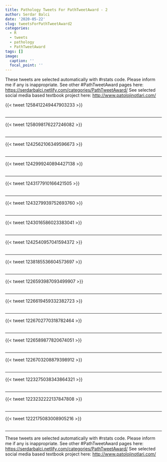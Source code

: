 ```yaml
---
title: Pathology Tweets For PathTweetAward - 2
author: Serdar Balci
date: '2020-05-22'
slug: tweetsForPathTweetAward2
categories:
  - R
  - tweets
  - pathology
  - PathTweetAward
tags: []
image:
  caption: ''
  focal_point: ''
---
```



These tweets are selected automatically with #rstats code. Please inform me if any is inappropriate.
See other #PathTweetAward pages here: https://serdarbalci.netlify.com/categories/PathTweetAward/ 
See selected social media based textbook project here: http://www.patolojinotlari.com/

{{< tweet 1258412249447903233 >}}
<br>
<br>
<hr>
{{< tweet 1258098176227246082 >}}
<br>
<br>
<hr>
{{< tweet 1242562106349596673 >}}
<br>
<br>
<hr>
{{< tweet 1242999240894427138 >}}
<br>
<br>
<hr>
{{< tweet 1243177910166421505 >}}
<br>
<br>
<hr>
{{< tweet 1243279939752693760 >}}
<br>
<br>
<hr>
{{< tweet 1243016586023383041 >}}
<br>
<br>
<hr>
{{< tweet 1242540957041594372 >}}
<br>
<br>
<hr>
{{< tweet 1238185536604573697 >}}
<br>
<br>
<hr>
{{< tweet 1226593987093499907 >}}
<br>
<br>
<hr>
{{< tweet 1226619459332382723 >}}
<br>
<br>
<hr>
{{< tweet 1226702770318782464 >}}
<br>
<br>
<hr>
{{< tweet 1226589877820674051 >}}
<br>
<br>
<hr>
{{< tweet 1226703208879398912 >}}
<br>
<br>
<hr>
{{< tweet 1223275038343864321 >}}
<br>
<br>
<hr>
{{< tweet 1223232222137847808 >}}
<br>
<br>
<hr>
{{< tweet 1222175083008905216 >}}
<br>
<br>
<hr>


These tweets are selected automatically with #rstats code. Please inform me if any is inappropriate.
See other #PathTweetAward pages here: https://serdarbalci.netlify.com/categories/PathTweetAward/ 
See selected social media based textbook project here: http://www.patolojinotlari.com/
